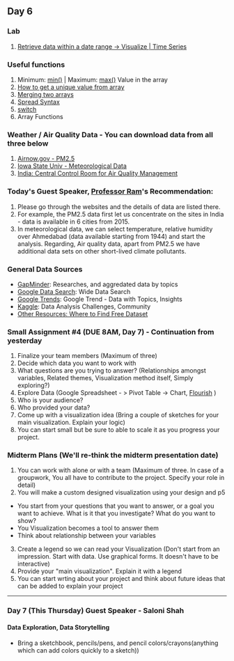 ## Day 6

### Lab
1. [Retrieve data within a date range -> Visualize | Time Series](https://editor.p5js.org/lee.inhye/sketches/xHi7AX46A) 

### Useful functions 
1. Minimum: [min()](https://p5js.org/reference/#/p5/min) | Maximum: [max()](https://p5js.org/reference/#/p5/max) Value in the array
2. [How to get a unique value from array](https://appdividend.com/2022/01/28/how-to-get-distinct-values-from-array-in-javascript/)
3. [Merging two arrays](https://developer.mozilla.org/en-US/docs/Web/JavaScript/Reference/Global_Objects/Array/concat)
4. [Spread Syntax](https://developer.mozilla.org/en-US/docs/Web/JavaScript/Reference/Operators/Spread_syntax)
5. [switch](https://developer.mozilla.org/en-US/docs/Web/JavaScript/Reference/Statements/switch)
6. Array Functions 

### Weather / Air Quality Data - You can download data from all three below
1. [Airnow.gov - PM2.5](https://www.airnow.gov/international/us-embassies-and-consulates/) 
2. [Iowa State Univ - Meteorological Data](https://mesonet.agron.iastate.edu/request/download.phtml?network=IN__ASOS#) 
3. [India: Central Control Room for Air Quality Management](https://app.cpcbccr.com/ccr/#/caaqm-dashboard-all/caaqm-landing/data)

### Today's Guest Speaker, [Professor Ram](https://www.prl.res.in/~ram/)'s Recommendation: 
1. Please go through the websites and the details of data are listed there.
2. For example, the PM2.5 data first let us concentrate on the sites in India - data is available in 6 cities from 2015.
3. In meteorological data, we can select temperature, relative humidity over Ahmedabad (data available starting from 1944) and start the analysis.
Regarding, Air quality data, apart from PM2.5 we have additional data sets on other short-lived climate pollutants.

### General Data Sources
- [GapMinder](https://www.gapminder.org/): Researches, and aggredated data by topics
- [Google Data Search](https://datasetsearch.research.google.com/): Wide Data Search 
- [Google Trends](https://trends.google.com/trends/): Google Trend - Data with Topics, Insights
- [Kaggle](https://www.kaggle.com/): Data Analysis Challenges, Community
- [Other Resources: Where to Find Free Dataset](https://careerfoundry.com/en/blog/data-analytics/where-to-find-free-datasets/)

### Small Assignment #4 (DUE 8AM, Day 7) - Continuation from yesterday
1. Finalize your team members (Maximum of three) 
2. Decide which data you want to work with
3. What questions are you trying to answer? (Relationships amongst variables, Related themes, Visualization method itself, Simply exploring?)
4. Explore Data (Google Spreadsheet - > Pivot Table -> Chart, [Flourish](https://flourish.studio/) ) 
5. Who is your audience? 
6. Who provided your data? 
7. Come up with a visualization idea (Bring a couple of sketches for your main visualization. Explain your logic)
8. You can start small but be sure to able to scale it as you progress your project.

### Midterm Plans (We'll re-think the midterm presentation date) 
1. You can work with alone or with a team (Maximum of three. In case of a groupwork, You all have to contribute to the project. Specify your role in detail) 
2. You will make a custom designed visualization using your design and p5
- You start from your questions that you want to answer, or a goal you want to achieve. What is it that you investigate? What do you want to show?
- You Visualization becomes a tool to answer them 
- Think about relationship between your variables
3. Create a legend so we can read your Visualization (Don't start from an impression. Start with data. Use graphical forms. It doesn't have to be interactive)
4. Provide your "main visualization". Explain it with a legend
5. You can start wrting about your project and think about future ideas that can be added to explain your project
------

### Day 7 (This Thursday) Guest Speaker - Saloni Shah
#### Data Exploration, Data Storytelling
- Bring a sketchbook, pencils/pens, and pencil colors/crayons(anything which can add colors quickly to a sketch))
